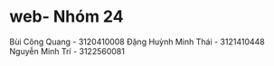 # web- Nhóm 24
Bùi Công Quang - 3120410008
Đặng Huỳnh Minh Thái - 3121410448
Nguyễn Minh Trí - 3122560081
